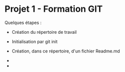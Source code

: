 # Projet 1 - Formation GIT
Quelques étapes :
* Création du répertoire de travail
* Initialisation par git init
* Création, dans ce répertoire, d'un fichier Readme.md 
* 

* 
